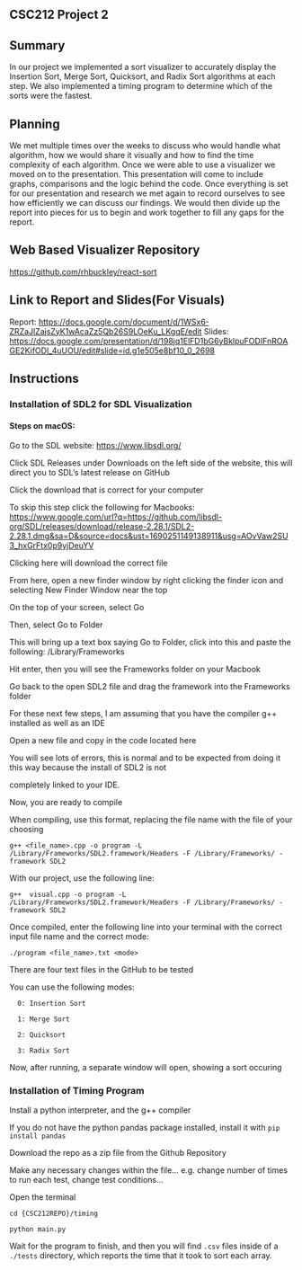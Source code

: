 CSC212 Project 2
---------------------

Summary
---------------------
In our project we implemented a sort visualizer to accurately display the Insertion Sort, Merge Sort, Quicksort, and Radix Sort algorithms at each step. We also implemented a timing program to determine which of the sorts were the fastest.

Planning
---------------------
We met multiple times over the weeks to discuss who would handle what algorithm, how we would share it visually and how to find the time complexity of each algorithm. Once we were able to use a visualizer we moved on to the presentation. This presentation will come to include graphs, comparisons and the logic behind the code. Once everything is set for our presentation and research we met again to record ourselves to see how efficiently we can discuss our findings. We would then divide up the report into pieces for us to begin and work together to fill any gaps for the report.

Web Based Visualizer Repository
---------------------
https://github.com/rhbuckley/react-sort

Link to Report and Slides(For Visuals)
---------------------
Report: https://docs.google.com/document/d/1WSx6-ZRZaJlZajsZyK1wAcaZz5Qb26S9LOeKu_LKgqE/edit
Slides: https://docs.google.com/presentation/d/198jq1ElFD1bG6yBklpuFODIFnROAGE2KifODl_4uUOU/edit#slide=id.g1e505e8bf10_0_2698

Instructions
---------------------
### Installation of SDL2 for SDL Visualization
#### Steps on macOS:

  Go to the SDL website: https://www.libsdl.org/
  
  Click SDL Releases under Downloads on the left side of the website, this will direct you to SDL’s latest release on GitHub
  
  Click the download that is correct for your computer
  
  To skip this step click the following for Macbooks: https://www.google.com/url?q=https://github.com/libsdl-org/SDL/releases/download/release-2.28.1/SDL2-2.28.1.dmg&sa=D&source=docs&ust=1690251149138911&usg=AOvVaw2SU3_hxGrFtx0p9yjDeuYV
  
  Clicking here will download the correct file
  
  From here, open a new finder window by right clicking the finder icon and selecting New Finder Window near the top
  
  On the top of your screen, select Go
  
  Then, select Go to Folder

  This will bring up a text box saying Go to Folder, click into this and paste the following: /Library/Frameworks 

  Hit enter, then you will see the Frameworks folder on your Macbook

  Go back to the open SDL2 file and drag the framework into the Frameworks folder

  For these next few steps, I am assuming that you have the compiler g++ installed as well as an IDE

  Open a new file and copy in the code located here

  You will see lots of errors, this is normal and to be expected from doing it this way because the install of SDL2 is not 
  
  completely linked to your IDE.

  Now, you are ready to compile

  When compiling, use this format, replacing the file name with the file of your choosing

  ```
  g++ <file_name>.cpp -o program -L /Library/Frameworks/SDL2.framework/Headers -F /Library/Frameworks/ -framework SDL2
  ```

  With our project, use the following line:

  ```
  g++  visual.cpp -o program -L /Library/Frameworks/SDL2.framework/Headers -F /Library/Frameworks/ -framework SDL2
  ```

  Once compiled, enter the following line into your terminal with the correct input file name and the correct mode:

  ```
  ./program <file_name>.txt <mode>
  ```

  There are four text files in the GitHub to be tested

  You can use the following modes:

      0: Insertion Sort

      1: Merge Sort

      2: Quicksort

      3: Radix Sort

  Now, after running, a separate window will open, showing a sort occuring

  ### Installation of Timing Program

  Install a python interpreter, and the g++ compiler

  If you do not have the python pandas package installed, install it with `pip install pandas`

  Download the repo as a zip file from the Github Repository

  Make any necessary changes within the file… e.g. change number of times to run each test, change test conditions… 

  Open the terminal

  `cd {CSC212REPO}/timing`

  `python main.py`

  Wait for the program to finish, and then you will find `.csv` files inside of a `./tests` directory, which reports the   time that it took to sort each array.

